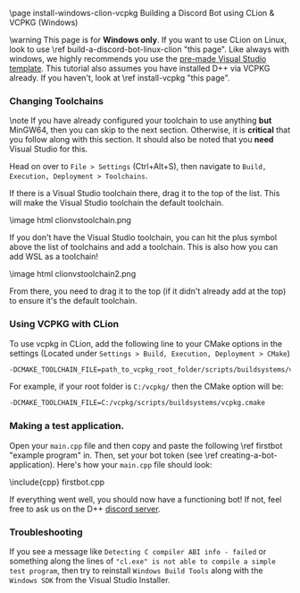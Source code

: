 \page install-windows-clion-vcpkg Building a Discord Bot using CLion & VCPKG (Windows)

\warning This page is for **Windows only**. If you want to use CLion on Linux, look to use \ref build-a-discord-bot-linux-clion "this page". Like always with windows, we highly recommends you use the [pre-made Visual Studio template](https://github.com/brainboxdotcc/windows-bot-template/). This tutorial also assumes you have installed D++ via VCPKG already. If you haven't, look at \ref install-vcpkg "this page". 

### Changing Toolchains

\note If you have already configured your toolchain to use anything **but** MinGW64, then you can skip to the next section. Otherwise, it is **critical** that you follow along with this section. It should also be noted that you **need** Visual Studio for this.

Head on over to `File > Settings` (Ctrl+Alt+S), then navigate to `Build, Execution, Deployment > Toolchains`.

If there is a Visual Studio toolchain there, drag it to the top of the list. This will make the Visual Studio toolchain the default toolchain.

\image html clionvstoolchain.png

If you don't have the Visual Studio toolchain, you can hit the plus symbol above the list of toolchains and add a toolchain. This is also how you can add WSL as a toolchain!

\image html clionvstoolchain2.png

From there, you need to drag it to the top (if it didn't already add at the top) to ensure it's the default toolchain.

### Using VCPKG with CLion

To use vcpkg in CLion, add the following line to your CMake options in the settings (Located under `Settings > Build, Execution, Deployment > CMake`)
```cmd
-DCMAKE_TOOLCHAIN_FILE=path_to_vcpkg_root_folder/scripts/buildsystems/vcpkg.cmake
```
For example, if your root folder is `C:/vcpkg/` then the CMake option will be:
```cmd
-DCMAKE_TOOLCHAIN_FILE=C:/vcpkg/scripts/buildsystems/vcpkg.cmake
```
   
### Making a test application.

Open your `main.cpp` file and then copy and paste the following \ref firstbot "example program" in. Then, set your bot token (see \ref creating-a-bot-application). Here's how your `main.cpp` file should look:

\include{cpp} firstbot.cpp

If everything went well, you should now have a functioning bot! If not, feel free to ask us on the D++ [discord server](https://discord.gg/dpp).

### Troubleshooting

If you see a message like `Detecting C compiler ABI info - failed` or something along the lines of `"cl.exe" is not able to compile a simple test program`, then try to reinstall `Windows Build Tools` along with the `Windows SDK` from the Visual Studio Installer. 
